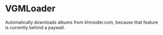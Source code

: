 # VGMLoader

Automatically downloads albums from khinsider.com, because that feature is currently behind a paywall.
